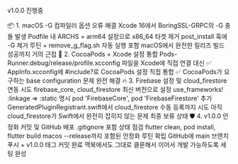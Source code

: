v1.0.0 진행중

📦 1. macOS -G 컴파일러 옵션 오류 해결
Xcode 16에서 BoringSSL-GRPC의 -G 충돌 발생
Podfile 내 ARCHS = arm64 설정으로 x86_64 타겟 제거
post_install 훅에 -G 제거 루틴 + remove_g_flag.sh 자동 실행 포함
macOS에서 완전한 릴리즈 빌드 성공까지 거의 근접
🔧 2. CocoaPods + Xcode 설정 통합
Pods-Runner.debug/release/profile.xcconfig 파일을 Xcode에 직접 연결 대신
✅ AppInfo.xcconfig에 #include?로 CocoaPods 설정 직접 통합
✅ CocoaPods가 요구하는 base configuration 문제 완전 해결
🔥 3. Firebase 설정 및 cloud_firestore 연동 시도
firebase_core, cloud_firestore 최신 버전으로 설정
use_frameworks! :linkage => :static 명시
pod 'FirebaseCore', pod 'FirebaseFirestore' 추가
GeneratedPluginRegistrant.swift에서 cloud_firestore 수동 등록까지 시도
아직 cloud_firestore가 Swift에서 완전히 잡히지 않는 문제 최종 보류 상태
🛡️ 4. v1.0.0 안정화 커밋 및 GitHub 배포
.gitignore 포함 상태 점검
flutter clean, pod install, flutter build macos --release까지 포함된 안정화 루틴 확립
GitHub에 main 브랜치 푸시 + v1.0.0 태그 커밋 완료
맥북에서도 그대로 클론해서 이어서 개발 가능하도록 세팅 완성
